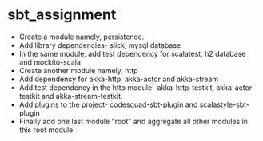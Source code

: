 # sbt_assignment


- Create a module namely, persistence.
- Add library dependencies- slick, mysql database
- In the same module, add test dependency for scalatest, h2 database and mockito-scala
- Create another module namely, http
- Add dependency for akka-http, akka-actor and akka-stream
- Add test dependency in the http module- akka-http-testkit, akka-actor-testkit and akka-stream-testkit.
- Add plugins to the project- codesquad-sbt-plugin and scalastyle-sbt-plugin
- Finally add one last module "root" and aggregate all other modules in this root module
